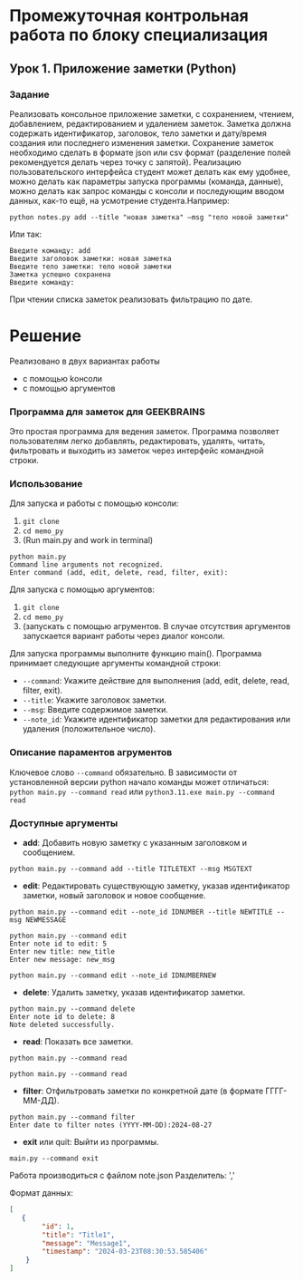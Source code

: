 # Промежуточная контрольная работа по блоку специализация
## Урок 1. Приложение заметки (Python)

### Задание
Реализовать консольное приложение заметки, с сохранением, чтением,
добавлением, редактированием и удалением заметок. Заметка должна
содержать идентификатор, заголовок, тело заметки и дату/время создания или
последнего изменения заметки. Сохранение заметок необходимо сделать в
формате json или csv формат (разделение полей рекомендуется делать через
точку с запятой). Реализацию пользовательского интерфейса студент может
делать как ему удобнее, можно делать как параметры запуска программы
(команда, данные), можно делать как запрос команды с консоли и
последующим вводом данных, как-то ещё, на усмотрение студента.Например:
```
python notes.py add --title "новая заметка" –msg "тело новой заметки"
```
Или так:
```
Введите команду: add
Введите заголовок заметки: новая заметка
Введите тело заметки: тело новой заметки
Заметка успешно сохранена
Введите команду:
```
При чтении списка заметок реализовать фильтрацию по дате.


# Решение

Реализовано в двух вариантах работы 
* с помощью kонсоли 
* с помощью аргументов


### Программа для заметок для GEEKBRAINS

Это простая программа для ведения заметок. Программа позволяет пользователям легко добавлять, редактировать, удалять, читать, фильтровать и выходить из заметок через интерфейс командной строки.

### Использование
Для запуска и работы с помощью консоли:
1. `git clone`
2. `cd memo_py`
3. (Run main.py and work in terminal)
```commandline
python main.py               
Command line arguments not recognized.
Enter command (add, edit, delete, read, filter, exit):

```

Для запуска с помощью аргументов:
1. `git clone`
2. `cd memo_py`
3. (запускать с помощью агрументов.
   В случае отсутствия аргументов запускается вариант работы через диалог консоли.
   
Для запуска программы выполните функцию main(). Программа принимает следующие аргументы командной строки:

- `--command`: Укажите действие для выполнения (add, edit, delete, read, filter, exit).
- `--title`: Укажите заголовок заметки.
- `--msg`: Введите содержимое заметки.
- `--note_id`: Укажите идентификатор заметки для редактирования или удаления (положительное число).

### Описание параментов агрументов 
Ключевое слово `--command` обязательно.
В зависимости от установленной версии python начало команды может отличаться:
`python main.py --command read` или `python3.11.exe main.py --command read`

### Доступные аргументы
- **add**: Добавить новую заметку с указанным заголовком и сообщением.
```commandline
python main.py --command add --title TITLETEXT --msg MSGTEXT
```
- **edit**: Редактировать существующую заметку, указав идентификатор заметки, новый заголовок и новое сообщение.
```commandline
python main.py --command edit --note_id IDNUMBER --title NEWTITLE --msg NEWMESSAGE
```
```commandline
python main.py --command edit
Enter note id to edit: 5
Enter new title: new_title
Enter new message: new_msg

```
```commandline
python main.py --command edit --note_id IDNUMBERNEW 
```
- **delete**: Удалить заметку, указав идентификатор заметки.
```commandline
python main.py --command delete 
Enter note id to delete: 8
Note deleted successfully.
```
- **read**: Показать все заметки.
```commandline
python main.py --command read  
```
```commandline
python main.py --command read
```
- **filter**: Отфильтровать заметки по конкретной дате (в формате ГГГГ-ММ-ДД).
```commandline
python main.py --command filter
Enter date to filter notes (YYYY-MM-DD):2024-08-27 
```
- **exit** или quit: Выйти из программы.
```commandline
main.py --command exit
```

Работа производиться с файлом note.json
Разделитель: ','

Формат данных:

```json
[   
   {
        "id": 1,
        "title": "Title1",
        "message": "Message1",
        "timestamp": "2024-03-23T08:30:53.585406"
    }
]
```
